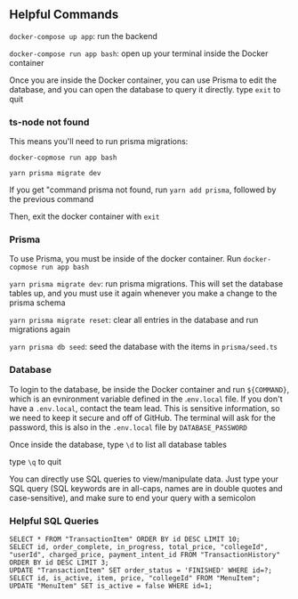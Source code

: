 ## Helpful Commands

`docker-compose up app`: run the backend

`docker-compose run app bash`: open up your terminal inside the Docker container

Once you are inside the Docker container, you can use Prisma to edit the database, and you can open the database to query it directly. type `exit` to quit

### ts-node not found

This means you'll need to run prisma migrations:

`docker-copmose run app bash`

`yarn prisma migrate dev`

If you get "command prisma not found, run `yarn add prisma`, followed by the previous command

Then, exit the docker container with `exit`

### Prisma

To use Prisma, you must be inside of the docker container. Run `docker-copmose run app bash`

`yarn prisma migrate dev`: run prisma migrations. This will set the database tables up, and you must use it again whenever you make a change to the prisma schema

`yarn prisma migrate reset`: clear all entries in the database and run migrations again

`yarn prisma db seed`: seed the database with the items in `prisma/seed.ts`

### Database

To login to the database, be inside the Docker container and run `${COMMAND}`, which is an evnironment variable defined in the .`env.local` file. If you don't have a `.env.local`, contact the team lead. This is sensitive information, so we need to keep it secure and off of GitHub. The terminal will ask for the password, this is also in the `.env.local` file by `DATABASE_PASSWORD`

Once inside the database, type `\d` to list all database tables

type `\q` to quit

You can directly use SQL queries to view/manipulate data. Just type your SQL query (SQL keywords are in all-caps, names are in double quotes and case-sensitive), and make sure to end your query with a semicolon

### Helpful SQL Queries

```
SELECT * FROM "TransactionItem" ORDER BY id DESC LIMIT 10;
SELECT id, order_complete, in_progress, total_price, "collegeId", "userId", charged_price, payment_intent_id FROM "TransactionHistory" ORDER BY id DESC LIMIT 3;
UPDATE "TransactionItem" SET order_status = 'FINISHED' WHERE id=?;
SELECT id, is_active, item, price, "collegeId" FROM "MenuItem";
UPDATE "MenuItem" SET is_active = false WHERE id=1;
```
